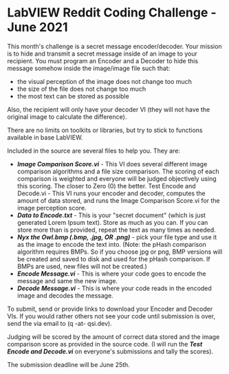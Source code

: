 # LabVIEW Reddit Coding Challenge - June 2021

This month's challenge is a secret message encoder/decoder.  Your mission is to hide and transmit a secret message inside of an image to your recipient.  You must program an Encoder and a Decoder to hide this message somehow inside the image/image file such that:

- the visual perception of the image does not change too much
- the size of the file does not change too much
- the most text can be stored as possible

Also, the recipient will only have your decoder VI (they will not have the original image to calculate the difference).

There are no limits on toolkits or libraries, but try to stick to functions available in base LabVIEW.

Included in the source are several files to help you. They are: 
- **_Image Comparison Score.vi_** - This VI does several different image comparison algorithms and a file size comparison.  The scoring of each comparison is weighted and everyone will be judged objectively using this scoring.  The closer to Zero (0) the better.
Test Encode and Decode.vi - This VI runs your encoder and decoder, computes the amount of data stored, and runs the Image Comparison Score.vi for the image perception score.
- **_Data to Encode.txt_** - This is your "secret document" (which is just generated Lorem Ipsum text).  Store as much as you can.  If you can store more than is provided, repeat the text as many times as needed.
- **_Nyx the Owl.bmp (.bmp, .jpg, OR .png)_** - pick your file type and use it as the image to encode the text into.  (Note: the pHash comparison algorithm requires BMPs.  So if you choose jpg or png, BMP versions will be created and saved to disk and used for the pHash comparison. If BMPs are used, new files will not be created.)
- **_Encode Message.vi_** - This is where your code goes to encode the message and same the new image.
- **_Decode Message.vi_** - This is where your code reads in the encoded image and decodes the message.

To submit, send or provide links to download your Encoder and Decoder VIs.  If you would rather others not see your code until submission is over, send the via email to (q -at- qsi.dev).

Judging will be scored by the amount of correct data stored and the image comparison score as provided in the source code.  (I will run the **_Test Encode and Decode.vi_** on everyone's submissions and tally the scores).

The submission deadline will be June 25th.
